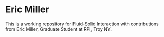 # Eric Miller

This is a working repository for Fluid-Solid Interaction with contributions from Eric Miller, Graduate Student at RPI, Troy NY. 
